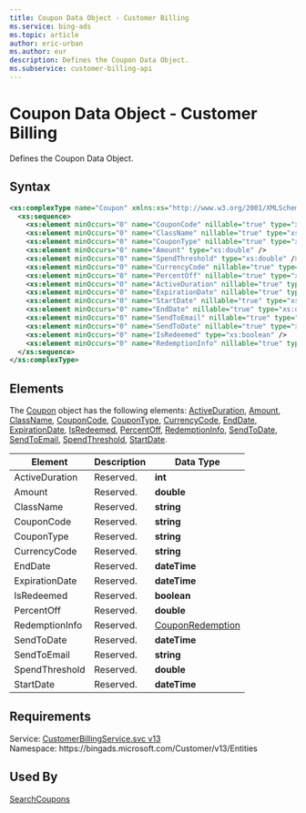 ```yaml
---
title: Coupon Data Object - Customer Billing
ms.service: bing-ads
ms.topic: article
author: eric-urban
ms.author: eur
description: Defines the Coupon Data Object.
ms.subservice: customer-billing-api
---
```

# Coupon Data Object - Customer Billing
Defines the Coupon Data Object.

## Syntax
```xml
<xs:complexType name="Coupon" xmlns:xs="http://www.w3.org/2001/XMLSchema">
  <xs:sequence>
    <xs:element minOccurs="0" name="CouponCode" nillable="true" type="xs:string" />
    <xs:element minOccurs="0" name="ClassName" nillable="true" type="xs:string" />
    <xs:element minOccurs="0" name="CouponType" nillable="true" type="xs:string" />
    <xs:element minOccurs="0" name="Amount" type="xs:double" />
    <xs:element minOccurs="0" name="SpendThreshold" type="xs:double" />
    <xs:element minOccurs="0" name="CurrencyCode" nillable="true" type="xs:string" />
    <xs:element minOccurs="0" name="PercentOff" nillable="true" type="xs:double" />
    <xs:element minOccurs="0" name="ActiveDuration" nillable="true" type="xs:int" />
    <xs:element minOccurs="0" name="ExpirationDate" nillable="true" type="xs:dateTime" />
    <xs:element minOccurs="0" name="StartDate" nillable="true" type="xs:dateTime" />
    <xs:element minOccurs="0" name="EndDate" nillable="true" type="xs:dateTime" />
    <xs:element minOccurs="0" name="SendToEmail" nillable="true" type="xs:string" />
    <xs:element minOccurs="0" name="SendToDate" nillable="true" type="xs:dateTime" />
    <xs:element minOccurs="0" name="IsRedeemed" type="xs:boolean" />
    <xs:element minOccurs="0" name="RedemptionInfo" nillable="true" type="tns:CouponRedemption" />
  </xs:sequence>
</xs:complexType>
```

## <a name="elements"></a>Elements

The [Coupon](coupon.md) object has the following elements: [ActiveDuration](#activeduration), [Amount](#amount), [ClassName](#classname), [CouponCode](#couponcode), [CouponType](#coupontype), [CurrencyCode](#currencycode), [EndDate](#enddate), [ExpirationDate](#expirationdate), [IsRedeemed](#isredeemed), [PercentOff](#percentoff), [RedemptionInfo](#redemptioninfo), [SendToDate](#sendtodate), [SendToEmail](#sendtoemail), [SpendThreshold](#spendthreshold), [StartDate](#startdate).

|Element|Description|Data Type|
|-----------|---------------|-------------|
|<a name="activeduration"></a>ActiveDuration|Reserved.|**int**|
|<a name="amount"></a>Amount|Reserved.|**double**|
|<a name="classname"></a>ClassName|Reserved.|**string**|
|<a name="couponcode"></a>CouponCode|Reserved.|**string**|
|<a name="coupontype"></a>CouponType|Reserved.|**string**|
|<a name="currencycode"></a>CurrencyCode|Reserved.|**string**|
|<a name="enddate"></a>EndDate|Reserved.|**dateTime**|
|<a name="expirationdate"></a>ExpirationDate|Reserved.|**dateTime**|
|<a name="isredeemed"></a>IsRedeemed|Reserved.|**boolean**|
|<a name="percentoff"></a>PercentOff|Reserved.|**double**|
|<a name="redemptioninfo"></a>RedemptionInfo|Reserved.|[CouponRedemption](couponredemption.md)|
|<a name="sendtodate"></a>SendToDate|Reserved.|**dateTime**|
|<a name="sendtoemail"></a>SendToEmail|Reserved.|**string**|
|<a name="spendthreshold"></a>SpendThreshold|Reserved.|**double**|
|<a name="startdate"></a>StartDate|Reserved.|**dateTime**|

## Requirements
Service: [CustomerBillingService.svc v13](https://clientcenter.api.bingads.microsoft.com/Api/Billing/v13/CustomerBillingService.svc)  
Namespace: https\://bingads.microsoft.com/Customer/v13/Entities  

## Used By
[SearchCoupons](searchcoupons.md)  

